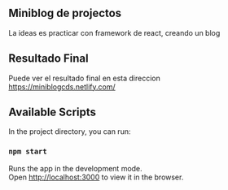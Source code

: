 ## Miniblog de projectos
La ideas es practicar con framework de react, creando un blog

## Resultado Final
Puede ver el resultado final en esta direccion
https://miniblogcds.netlify.com/

## Available Scripts

In the project directory, you can run:

### `npm start`

Runs the app in the development mode.<br>
Open [http://localhost:3000](http://localhost:3000) to view it in the browser.

